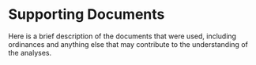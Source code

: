 # Supporting Documents

Here is a brief description of the documents that were used, including ordinances and anything else that may contribute to the understanding of the analyses.